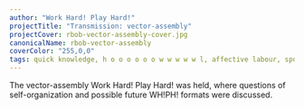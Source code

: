 ```yaml
---
author: "Work Hard! Play Hard!"
projectTitle: "Transmission: vector-assembly"
projectCover: rbob-vector-assembly-cover.jpg
canonicalName: rbob-vector-assembly
coverColor: "255,0,0"
tags: quick knowledge, h o o o o o o w w w w w l, affective labour, spontaneous grassroots alternative, production drama, psychodata, all to all
---
```


The vector-assembly Work Hard! Play Hard! was held, where questions of self-organization and possible future WH!PH! formats were discussed.